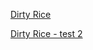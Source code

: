 [Dirty Rice](https://crizdv.github.io/my-recipes/Recipes/Cajun_dirty_rice.md)

[Dirty Rice - test 2](Cajun_dirty_rice.md)

